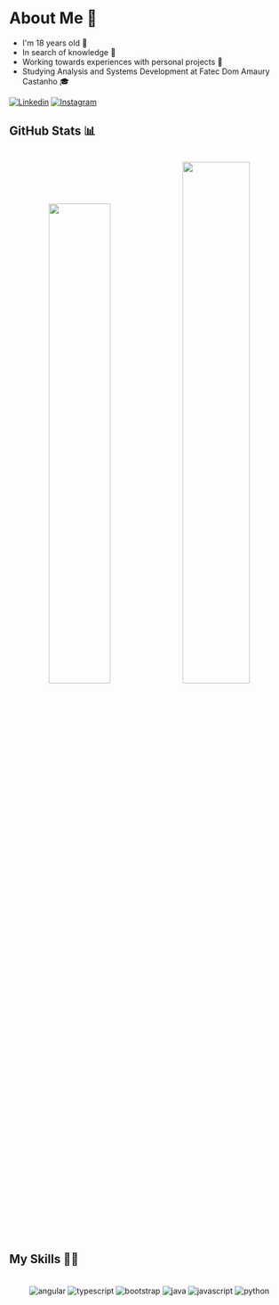 # About Me 📖

- I'm 18 years old 👶
- In search of knowledge 🧠
- Working towards experiences with personal projects 💼
- Studying Analysis and Systems Development at Fatec Dom Amaury Castanho 🎓

[![Linkedin](https://img.shields.io/badge/LinkedIn-0077B5?style=for-the-badge&logo=linkedin&logoColor=white)](https://www.linkedin.com/in/angelo-ferraz-modanez-0265a6224/)
[![Instagram](https://img.shields.io/badge/Instagram-E4405F?style=for-the-badge&logo=instagram&logoColor=white)](https://www.instagram.com/angelone_lokinho/)

## GitHub Stats 📊

<div align="center"></br>
<img width="47%" src="https://github-readme-stats.vercel.app/api?username=angelomodanez&theme=calm_pink&show_icons=true&count_private=true"/> 
<img width="49%" src="https://github-readme-streak-stats.herokuapp.com/?user=angelomodanez&theme=calm_pink&bg_color=0d1117e"/>
</div>
</br>

## My Skills 👨‍💻

<div align="center" style="display: inline_block"><br/>
<img align="center" alt="angular" src="https://img.shields.io/badge/Angular-DD0031?style=for-the-badge&logo=angular&logoColor=white">
<img align="center" alt="typescript" src="https://img.shields.io/badge/TypeScript-007ACC?style=for-the-badge&logo=typescript&logoColor=white">
<img align="center" alt="bootstrap" src="https://img.shields.io/badge/Bootstrap-563D7C?style=for-the-badge&logo=bootstrap&logoColor=white">
<img align="center" alt="java" src="https://img.shields.io/badge/Java-007396?style=for-the-badge&logo=java&logoColor=white">
<img align="center" alt="javascript" src="https://img.shields.io/badge/JavaScript-323330?style=for-the-badge&logo=javascript&logoColor=F7DF1E">
<img align="center" alt="python" src="https://img.shields.io/badge/Python-3776AB?style=for-the-badge&logo=python&logoColor=white">
</div>
